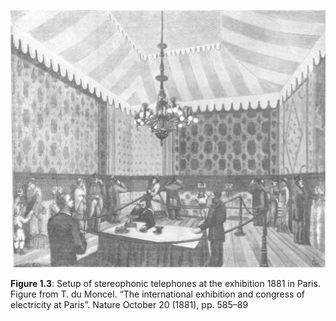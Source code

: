 ![Fig. 1.3](fig1_03.png)

**Figure 1.3**: Setup of stereophonic telephones at the exhibition 1881 in
Paris.  Figure from T. du Moncel. “The international exhibition and congress of
electricity at Paris”. Nature October 20 (1881), pp. 585–89
